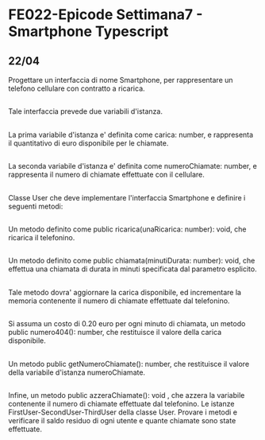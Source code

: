 # FE022-Epicode Settimana7 - Smartphone Typescript
## 22/04
Progettare un interfaccia di nome Smartphone, per rappresentare un telefono cellulare con contratto a ricarica.
##
Tale interfaccia prevede due variabili d'istanza. 
##
La prima variabile d'istanza e' definita come carica: number, e rappresenta il quantitativo di euro
disponibile per le chiamate. 
##
La seconda variabile d'istanza e' definita come numeroChiamate: number, e rappresenta il numero di chiamate effettuate con
il cellulare.
##
Classe User che deve implementare l'interfaccia Smartphone e definire i seguenti metodi:
##
Un metodo definito come public ricarica(unaRicarica: number): void, che ricarica il telefonino. 
##
Un metodo definito come public chiamata(minutiDurata: number): void, che effettua una chiamata di durata in minuti specificata dal parametro esplicito.
##
Tale metodo dovra' aggiornare la carica disponibile, ed incrementare la memoria contenente il numero di chiamate effettuate dal telefonino. 
##
Si assuma un costo di 0.20 euro per ogni minuto di chiamata, un metodo public numero404(): number, che restituisce il valore della carica disponibile. 
##
Un metodo public getNumeroChiamate(): number, che restituisce il valore della variabile d'istanza numeroChiamate.
##
Infine, un metodo public azzeraChiamate(): void , che azzera la variabile contenente il numero di chiamate effettuate dal telefonino.
Le istanze FirstUser-SecondUser-ThirdUser della classe User.
Provare i metodi e verificare il saldo residuo di ogni utente e quante chiamate sono state effettuate.
